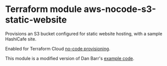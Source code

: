 # Terraform module aws-nocode-s3-static-website

Provisions an S3 bucket configured for static website hosting, with a sample HashiCafe site.

Enabled for Terraform Cloud [no-code provisioning](https://developer.hashicorp.com/terraform/cloud-docs/no-code-provisioning/module-design).

This module is a modified version of Dan Barr's [example code](https://github.com/danbarr/terraform-aws-nocode-s3-static-website).